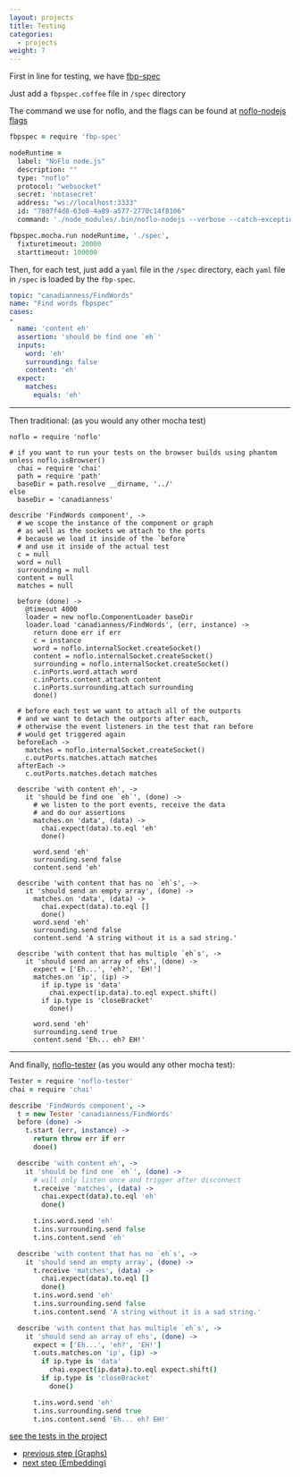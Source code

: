 ```yaml
---
layout: projects
title: Testing
categories:
  - projects
weight: 7
---
```


First in line for testing, we have [fbp-spec](https://github.com/flowbased/fbp-spec)

Just add a `fbpspec.coffee` file in `/spec` directory

The command we use for noflo, and the flags can be found at [noflo-nodejs flags](https://github.com/noflo/noflo-nodejs/blob/master/src/noflo-nodejs.coffee#L13)

```coffeescript
fbpspec = require 'fbp-spec'

nodeRuntime =
  label: "NoFlo node.js"
  description: ""
  type: "noflo"
  protocol: "websocket"
  secret: 'notasecret'
  address: "ws://localhost:3333"
  id: "7807f4d8-63e0-4a89-a577-2770c14f8106"
  command: './node_modules/.bin/noflo-nodejs --verbose --catch-exceptions=false --secret notasecret --port=3333 --host=localhost --register=false --capture-output=true --debug=true'

fbpspec.mocha.run nodeRuntime, './spec',
  fixturetimeout: 20000
  starttimeout: 100000
```

Then, for each test, just add a `yaml` file in the `/spec` directory, each `yaml` file in `/spec` is loaded by the `fbp-spec`.

```yaml
topic: "canadianness/FindWords"
name: "Find words fbpspec"
cases:
-
  name: 'content eh'
  assertion: 'should be find one `eh`'
  inputs:
    word: 'eh'
    surrounding: false
    content: 'eh'
  expect:
    matches:
      equals: 'eh'
```

---------------------

Then traditional:
(as you would any other mocha test)

```
noflo = require 'noflo'

# if you want to run your tests on the browser builds using phantom
unless noflo.isBrowser()
  chai = require 'chai'
  path = require 'path'
  baseDir = path.resolve __dirname, '../'
else
  baseDir = 'canadianness'

describe 'FindWords component', ->
  # we scope the instance of the component or graph
  # as well as the sockets we attach to the ports
  # because we load it inside of the `before`
  # and use it inside of the actual test
  c = null
  word = null
  surrounding = null
  content = null
  matches = null

  before (done) ->
    @timeout 4000
    loader = new noflo.ComponentLoader baseDir
    loader.load 'canadianness/FindWords', (err, instance) ->
      return done err if err
      c = instance
      word = noflo.internalSocket.createSocket()
      content = noflo.internalSocket.createSocket()
      surrounding = noflo.internalSocket.createSocket()
      c.inPorts.word.attach word
      c.inPorts.content.attach content
      c.inPorts.surrounding.attach surrounding
      done()

  # before each test we want to attach all of the outports
  # and we want to detach the outports after each,
  # otherwise the event listeners in the test that ran before
  # would get triggered again
  beforeEach ->
    matches = noflo.internalSocket.createSocket()
    c.outPorts.matches.attach matches
  afterEach ->
    c.outPorts.matches.detach matches

  describe 'with content eh', ->
    it 'should be find one `eh`', (done) ->
      # we listen to the port events, receive the data
      # and do our assertions
      matches.on 'data', (data) ->
        chai.expect(data).to.eql 'eh'
        done()

      word.send 'eh'
      surrounding.send false
      content.send 'eh'

  describe 'with content that has no `eh`s', ->
    it 'should send an empty array', (done) ->
      matches.on 'data', (data) ->
        chai.expect(data).to.eql []
        done()
      word.send 'eh'
      surrounding.send false
      content.send 'A string without it is a sad string.'

  describe 'with content that has multiple `eh`s', ->
    it 'should send an array of ehs', (done) ->
      expect = ['Eh...', 'eh?', 'EH!']
      matches.on 'ip', (ip) ->
        if ip.type is 'data'
          chai.expect(ip.data).to.eql expect.shift()
        if ip.type is 'closeBracket'
          done()

      word.send 'eh'
      surrounding.send true
      content.send 'Eh... eh? EH!'
```

---------------------


And finally, [noflo-tester](https://github.com/trustmaster/noflo-tester) (as you would any other mocha test):

```coffeescript
Tester = require 'noflo-tester'
chai = require 'chai'

describe 'FindWords component', ->
  t = new Tester 'canadianness/FindWords'
  before (done) ->
    t.start (err, instance) ->
      return throw err if err
      done()

  describe 'with content eh', ->
    it 'should be find one `eh`', (done) ->
      # will only listen once and trigger after disconnect
      t.receive 'matches', (data) ->
        chai.expect(data).to.eql 'eh'
        done()

      t.ins.word.send 'eh'
      t.ins.surrounding.send false
      t.ins.content.send 'eh'

  describe 'with content that has no `eh`s', ->
    it 'should send an empty array', (done) ->
      t.receive 'matches', (data) ->
        chai.expect(data).to.eql []
        done()
      t.ins.word.send 'eh'
      t.ins.surrounding.send false
      t.ins.content.send 'A string without it is a sad string.'

  describe 'with content that has multiple `eh`s', ->
    it 'should send an array of ehs', (done) ->
      expect = ['Eh...', 'eh?', 'EH!']
      t.outs.matches.on 'ip', (ip) ->
        if ip.type is 'data'
          chai.expect(ip.data).to.eql expect.shift()
        if ip.type is 'closeBracket'
          done()

      t.ins.word.send 'eh'
      t.ins.surrounding.send true
      t.ins.content.send 'Eh... eh? EH!'
```

[see the tests in the project](https://github.com/aretecode/canadianness/tree/master/spec)


- [previous step (Graphs)](/projects/graphs)
- [next step (Embedding)](/projects/embedding)
